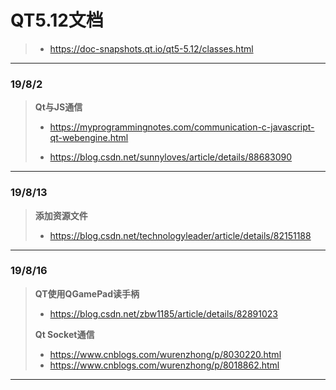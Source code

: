 # **QT5.12文档**

> * <https://doc-snapshots.qt.io/qt5-5.12/classes.html>

---

### 19/8/2

> **Qt与JS通信**  
> *  https://myprogrammingnotes.com/communication-c-javascript-qt-webengine.html
>
>  * https://blog.csdn.net/sunnyloves/article/details/88683090

---

### 19/8/13
>**添加资源文件**
>
>* https://blog.csdn.net/technologyleader/article/details/82151188

---

### 19/8/16
> **QT使用QGamePad读手柄**
>
> * https://blog.csdn.net/zbw1185/article/details/82891023
>
> 
>**Qt Socket通信**
> 
>* <https://www.cnblogs.com/wurenzhong/p/8030220.html>
>* https://www.cnblogs.com/wurenzhong/p/8018862.html

---